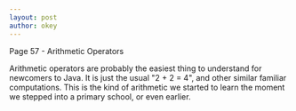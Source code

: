 ```yaml
---
layout: post
author: okey
---
```

Page 57 - Arithmetic Operators

Arithmetic operators are probably the easiest thing to understand for newcomers to Java.
It is just the usual "2 + 2 = 4", and other similar familiar computations. This is the 
kind of arithmetic we started to learn the moment we stepped into a primary school, or 
even earlier.

